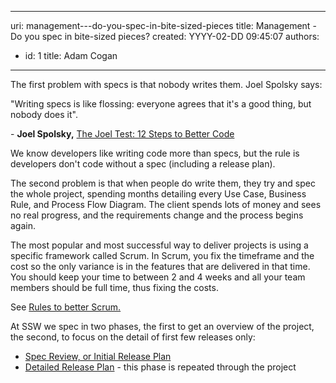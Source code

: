 

---
uri: management---do-you-spec-in-bite-sized-pieces
title: Management - Do you spec in bite-sized pieces?
created: YYYY-02-DD 09:45:07
authors:
  - id: 1
    title: Adam Cogan
---




<span class='intro'> 
  <p>The first problem with specs is that nobody writes them. Joel Spolsky says&#58;<br></p>
<p class="ssw15-rteElement-Reference">&quot;Writing specs is like flossing&#58; everyone agrees that it's a good thing, but nobody does it&quot;.</p><p>- <b>Joel Spolsky,</b>&#160;<a href="https&#58;//www.joelonsoftware.com/2000/08/09/the-joel-test-12-steps-to-better-code/" target="_blank">The Joel Test&#58; 12 Steps to Better Code</a><br></p><p>We know developers like writing code more than specs, but the rule is developers don't code without a spec (including a release plan).</p>
<p>The second problem is that when people do write them, they try and spec the whole project, spending months detailing every Use Case, Business Rule, and Process Flow Diagram. The client spends lots of money and sees no real progress, and the requirements change and the process begins again.</p>
 </span>


  <p>The most popular and most successful way to deliver projects is using a specific framework called Scrum. In Scrum,​ you fix the timeframe and the cost so the only variance is in the features that are delivered in that time. You should keep your time to between 2 and 4 weeks and all your team members should be full time, thus fixing the costs.&#160;&#160;</p><p>See <a href="http&#58;//sharepoint.ssw.com.au/Standards/Management/RulesToBetterScrumUsingTFS/Pages/default.aspx">Rules to better Scrum.</a></p><p>At SSW we spec in two phases, the first to get an overview of the project, the second, to focus on the detail of first few releases only&#58;</p>
<ul>
    <li><a href="/_layouts/15/FIXUPREDIRECT.ASPX?WebId=3dfc0e07-e23a-4cbb-aac2-e778b71166a2&amp;TermSetId=07da3ddf-0924-4cd2-a6d4-a4809ae20160&amp;TermId=3ab40a13-29a5-4016-a2e4-8eeb9d3ccd58">Spec Review, or Initial Release Plan</a> </li>
    <li><a href="/spec-do-you-know-what-extra-work-is-included-within-a-sprint">Detailed Release Plan</a> - this phase is repeated through the project</li>
</ul>



